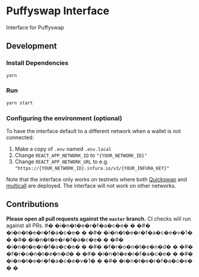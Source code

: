 # Puffyswap Interface

Interface for Puffyswap

## Development

### Install Dependencies

```bash
yarn
```

### Run

```bash
yarn start
```

### Configuring the environment (optional)

To have the interface default to a different network when a wallet is not connected:

1. Make a copy of `.env` named `.env.local`
2. Change `REACT_APP_NETWORK_ID` to `"{YOUR_NETWORK_ID}"`
3. Change `REACT_APP_NETWORK_URL` to e.g. `"https://{YOUR_NETWORK_ID}.infura.io/v3/{YOUR_INFURA_KEY}"` 

Note that the interface only works on testnets where both 
[Quickswap](https://github.com/mudgen/matic-swap/) and 
[multicall](https://github.com/makerdao/multicall) are deployed.
The interface will not work on other networks.

## Contributions

**Please open all pull requests against the `master` branch.** 
CI checks will run against all PRs.
#� �i�n�t�e�r�f�a�c�e�
�
�#� �i�n�t�e�r�f�a�c�e�
�
�#� �i�n�t�e�r�f�a�c�e�v�1�
�
�#� �i�n�t�e�r�f�a�c�e�
�
�#� �i�n�t�e�r�f�a�c�e�
�
�#� �f�r�o�n�t�e�n�d�
�
�#� �f�r�o�n�t�e�n�d�
�
�#� �i�n�t�e�r�f�a�c�e�
�
�#� �i�n�t�e�r�f�a�c�e�v�1�
�
�#� �i�n�t�e�r�f�a�c�e�
�
�
